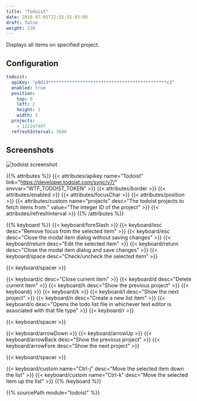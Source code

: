 ```yaml
---
title: "Todoist"
date: 2018-07-05T22:55:55-03:00
draft: false
weight: 230
---
```


Displays all items on specified project.

## Configuration

```yaml
todoist:
  apiKey: "p0d13*********************************************c3"
  enabled: true
  position:
    top: 0
    left: 2
    height: 1
    width: 1
  projects:
    - 122247497
  refreshInterval: 3600
```

## Screenshots

<img class="screenshot" src="/imgs/modules/todoist.png" alt="todoist screenshot" />

{{% attributes %}}
  {{< attributes/apikey name="Todoist" link="https://developer.todoist.com/sync/v7/" envvar="WTF_TODOIST_TOKEN" >}}
  {{< attributes/border >}}
  {{< attributes/enabled >}}
  {{< attributes/focusChar >}}
  {{< attributes/position >}}
  {{< attributes/custom name="projects" desc="The todoist projects to fetch items from." value="The integer ID of the project" >}}
  {{< attributes/refreshInterval >}}
{{% /attributes %}}

{{% keyboard %}}
  {{< keyboard/foreSlash >}}
  {{< keyboard/esc desc="Remove focus from the selected item" >}}
  {{< keyboard/esc desc="Close the modal item dialog without saving changes" >}}
  {{< keyboard/return desc="Edit the selected item" >}}
  {{< keyboard/return desc="Close the modal item dialog and save changes" >}}
  {{< keyboard/space desc="Check/uncheck the selected item" >}}

  {{< keyboard/spacer >}}

  {{< keyboard/c desc="Close current item" >}}
  {{< keyboard/d desc="Delete current item" >}}
  {{< keyboard/h desc="Show the previous project" >}}
  {{< keyboard/j >}}
  {{< keyboard/k >}}
  {{< keyboard/l desc="Show the next project" >}}
  {{< keyboard/n desc="Create a new list item" >}}
  {{< keyboard/o desc="Opens the todo list file in whichever text editor is associated with that file type" >}}
  {{< keyboard/r >}}

  {{< keyboard/spacer >}}

  {{< keyboard/arrowDown >}}
  {{< keyboard/arrowUp >}}
  {{< keyboard/arrowBack desc="Show the previous project" >}}
  {{< keyboard/arrowFore desc="Show the next project" >}}

  {{< keyboard/spacer >}}

  {{< keyboard/custom name="Ctrl-j" desc="Move the selected item down the list" >}}
  {{< keyboard/custom name="Ctrl-k" desc="Move the selected item up the list" >}}
{{% /keyboard %}}

{{% sourcePath module="todoist" %}}